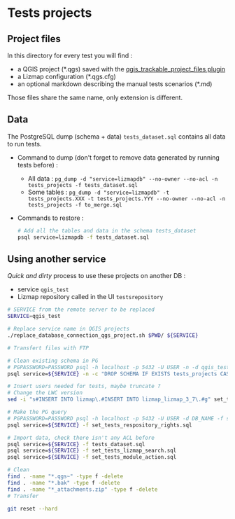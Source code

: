 # Tests projects

## Project files

In this directory for every test you will find :

* a QGIS project (*.qgs) saved with the [qgis_trackable_project_files plugin](https://github.com/opengisch/qgis_trackable_project_files)
* a Lizmap configuration (*.qgs.cfg)
* an optional markdown describing the manual tests scenarios (*.md)

Those files share the same name, only extension is different.

## Data

The PostgreSQL dump (schema + data) `tests_dataset.sql` contains all data to run tests.
* Command to dump (don't forget to remove data generated by running tests before) :
    * All data : `pg_dump -d "service=lizmapdb" --no-owner --no-acl -n tests_projects -f tests_dataset.sql`
    * Some tables : `pg_dump -d "service=lizmapdb" -t tests_projects.XXX -t tests_projects.YYY --no-owner --no-acl -n tests_projects -f to_merge.sql`

* Commands to restore :
  ```bash
  # Add all the tables and data in the schema tests_dataset
  psql service=lizmapdb -f tests_dataset.sql
  ```

## Using another service

*Quick and dirty* process to use these projects on another DB :

* service `qgis_test`
* Lizmap repository called in the UI `testsrepository`

```bash
# SERVICE from the remote server to be replaced
SERVICE=qgis_test

# Replace service name in QGIS projects
./replace_database_connection_qgs_project.sh $PWD/ ${SERVICE}

# Transfert files with FTP

# Clean existing schema in PG
# PGPASSWORD=PASSWORD psql -h localhost -p 5432 -U USER -n -d qgis_test -c "DROP SCHEMA IF EXISTS tests_projects CASCADE"
psql service=${SERVICE} -n -c "DROP SCHEMA IF EXISTS tests_projects CASCADE"

# Insert users needed for tests, maybe truncate ?
# Change the LWC version
sed -i "s#INSERT INTO lizmap\.#INSERT INTO lizmap_lizmap_3_7\.#g" set_tests_respository_rights.sql

# Make the PG query
# PGPASSWORD=PASSWORD psql -h localhost -p 5432 -U USER -d DB_NAME -f set_tests_respository_rights.sql
psql service=${SERVICE} -f set_tests_respository_rights.sql

# Import data, check there isn't any ACL before
psql service=${SERVICE} -f tests_dataset.sql
psql service=${SERVICE} -f set_tests_lizmap_search.sql
psql service=${SERVICE} -f set_tests_module_action.sql

# Clean
find . -name "*.qgs~" -type f -delete
find . -name "*.bak" -type f -delete
find . -name "*_attachments.zip" -type f -delete
# Transfer

git reset --hard
```
